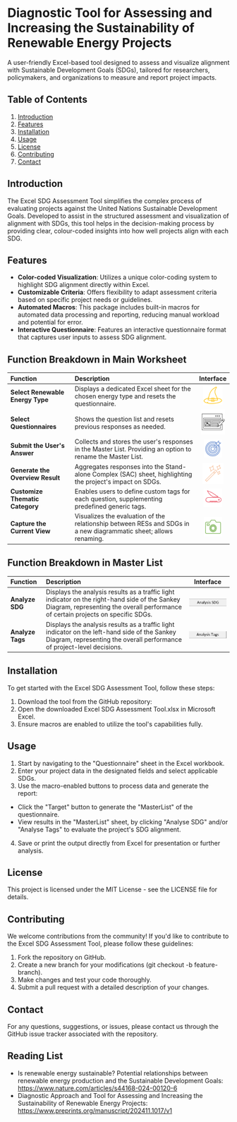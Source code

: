 # Diagnostic Tool for Assessing and Increasing the Sustainability of Renewable Energy Projects
A user-friendly Excel-based tool designed to assess and visualize alignment with Sustainable Development Goals (SDGs), tailored for researchers, policymakers, and organizations to measure and report project impacts.

## Table of Contents
1. [Introduction](#introduction)
2. [Features](#features)
3. [Installation](#installation)
4. [Usage](#usage)
5. [License](#license)
6. [Contributing](#contributing)
7. [Contact](#contact)

## Introduction
The Excel SDG Assessment Tool simplifies the complex process of evaluating projects against the United Nations Sustainable Development Goals. Developed to assist in the structured assessment and visualization of alignment with SDGs, this tool helps in the decision-making process by providing clear, colour-coded insights into how well projects align with each SDG.

## Features
- **Color-coded Visualization**: Utilizes a unique color-coding system to highlight SDG alignment directly within Excel.
- **Customizable Criteria**: Offers flexibility to adapt assessment criteria based on specific project needs or guidelines.
- **Automated Macros**: This package includes built-in macros for automated data processing and reporting, reducing manual workload and potential for error.
- **Interactive Questionnaire**: Features an interactive questionnaire format that captures user inputs to assess SDG alignment.

## Function Breakdown in Main Worksheet
| Function                              | Description                                                                                                          | Interface               |
|:---------------------------------------------|:---------------------------------------------------------------------------------------------------------------------|:-----------------------:|
| **Select Renewable Energy Type**      | Displays a dedicated Excel sheet for the chosen energy type and resets the questionnaire.                             | ![Logo](images/Logo_1.png)       |
| **Select Questionnaires**             | Shows the question list and resets previous responses as needed.                                                     | ![Logo](images/Logo_2.png)      |
| **Submit the User's Answer**          | Collects and stores the user's responses in the Master List. Providing an option to rename the Master List.           | ![Logo](images/Logo_3.png)      |
| **Generate the Overview Result**      | Aggregates responses into the Stand-alone Complex (SAC) sheet, highlighting the project's impact on SDGs.           | ![Logo](images/Logo_4.png)   |
| **Customize Thematic Category**       | Enables users to define custom tags for each question, supplementing predefined generic tags.                        | ![Logo](images/Logo_5.png)     |
| **Capture the Current View**          | Visualizes the evaluation of the relationship between RESs and SDGs in a new diagrammatic sheet; allows renaming.    | ![Logo](images/Logo_6.png)      |

## Function Breakdown in Master List
| Function           | Description                                                                                                                  | Interface             |
|:-------------------|:-----------------------------------------------------------------------------------------------------------------------------|:---------------------:|
| **Analyze SDG**    | Displays the analysis results as a traffic light indicator on the right-hand side of the Sankey Diagram, representing the overall performance of certain projects on specific SDGs. | ![Logo](images/Logo_7.png)   |
| **Analyze Tags**   | Displays the analysis results as a traffic light indicator on the left-hand side of the Sankey Diagram, representing the overall performance of project-level decisions. | ![Logo](images/Logo_8.png)


## Installation
To get started with the Excel SDG Assessment Tool, follow these steps:
1. Download the tool from the GitHub repository:
2. Open the downloaded Excel SDG Assessment Tool.xlsx in Microsoft Excel.
3. Ensure macros are enabled to utilize the tool's capabilities fully.

## Usage 
1. Start by navigating to the "Questionnaire" sheet in the Excel workbook.
2. Enter your project data in the designated fields and select applicable SDGs.
3. Use the macro-enabled buttons to process data and generate the report:
 - Click the "Target" button to generate the "MasterList" of the questionnaire.
 - View results in the "MasterList" sheet, by clicking "Analyse SDG" and/or "Analyse Tags" to evaluate the project's SDG alignment.
4. Save or print the output directly from Excel for presentation or further analysis.

## License
This project is licensed under the MIT License - see the LICENSE file for details.

## Contributing
We welcome contributions from the community! If you'd like to contribute to the Excel SDG Assessment Tool, please follow these guidelines:

1. Fork the repository on GitHub.
2. Create a new branch for your modifications (git checkout -b feature-branch).
3. Make changes and test your code thoroughly.
4. Submit a pull request with a detailed description of your changes.

## Contact
For any questions, suggestions, or issues, please contact us through the GitHub issue tracker associated with the repository.

## Reading List
- Is renewable energy sustainable? Potential relationships between renewable energy production and the Sustainable Development Goals: https://www.nature.com/articles/s44168-024-00120-6
- Diagnostic Approach and Tool for Assessing and Increasing the Sustainability of Renewable Energy Projects: https://www.preprints.org/manuscript/202411.1017/v1
